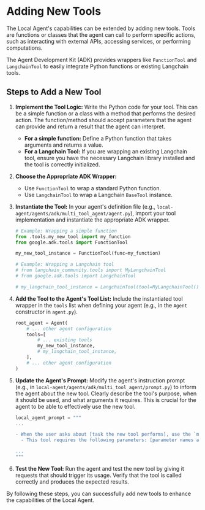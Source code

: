 # Adding New Tools

The Local Agent's capabilities can be extended by adding new tools. Tools are functions or classes that the agent can call to perform specific actions, such as interacting with external APIs, accessing services, or performing computations.

The Agent Development Kit (ADK) provides wrappers like `FunctionTool` and `LangchainTool` to easily integrate Python functions or existing Langchain tools.

## Steps to Add a New Tool

1.  **Implement the Tool Logic:** Write the Python code for your tool. This can be a simple function or a class with a method that performs the desired action. The function/method should accept parameters that the agent can provide and return a result that the agent can interpret.

    *   **For a simple function:** Define a Python function that takes arguments and returns a value.
    *   **For a Langchain Tool:** If you are wrapping an existing Langchain tool, ensure you have the necessary Langchain library installed and the tool is correctly initialized.

2.  **Choose the Appropriate ADK Wrapper:**

    *   Use `FunctionTool` to wrap a standard Python function.
    *   Use `LangchainTool` to wrap a Langchain `BaseTool` instance.

3.  **Instantiate the Tool:** In your agent's definition file (e.g., `local-agent/agents/adk/multi_tool_agent/agent.py`), import your tool implementation and instantiate the appropriate ADK wrapper.

    ```python
    # Example: Wrapping a simple function
    from .tools.my_new_tool import my_function
    from google.adk.tools import FunctionTool

    my_new_tool_instance = FunctionTool(func=my_function)

    # Example: Wrapping a Langchain tool
    # from langchain_community.tools import MyLangchainTool
    # from google.adk.tools import LangchainTool

    # my_langchain_tool_instance = LangchainTool(tool=MyLangchainTool())
    ```

4.  **Add the Tool to the Agent's Tool List:** Include the instantiated tool wrapper in the `tools` list when defining your agent (e.g., in the `Agent` constructor in `agent.py`).

    ```python
    root_agent = Agent(
        # ... other agent configuration
        tools=[
            # ... existing tools
            my_new_tool_instance,
            # my_langchain_tool_instance,
        ],
        # ... other agent configuration
    )
    ```

5.  **Update the Agent's Prompt:** Modify the agent's instruction prompt (e.g., in `local-agent/agents/adk/multi_tool_agent/prompt.py`) to inform the agent about the new tool. Clearly describe the tool's purpose, when it should be used, and what arguments it requires. This is crucial for the agent to be able to effectively use the new tool.

    ```python
    local_agent_prompt = """
    ...

    - When the user asks about [task the new tool performs], use the `my_new_tool_instance` tool.
      - This tool requires the following parameters: [parameter names and descriptions].

    ...
    """
    ```

6.  **Test the New Tool:** Run the agent and test the new tool by giving it requests that should trigger its usage. Verify that the tool is called correctly and produces the expected results.

By following these steps, you can successfully add new tools to enhance the capabilities of the Local Agent.
